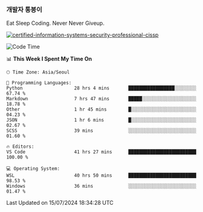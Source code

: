 ### 개발자 통붕이
Eat Sleep Coding.
Never Never Giveup.

[![certified-information-systems-security-professional-cissp](https://user-images.githubusercontent.com/44606727/157613689-acd84ec6-5f8f-4e79-89d9-a8d51f033634.png)](https://www.credly.com/badges/f394a010-85a0-450b-9136-8043af01d71c/public_url)

<!--START_SECTION:waka-->
![Code Time](http://img.shields.io/badge/Code%20Time-3%2C236%20hrs%2021%20mins-blue)

📊 **This Week I Spent My Time On** 

```text
🕑︎ Time Zone: Asia/Seoul

💬 Programming Languages: 
Python                   28 hrs 4 mins       █████████████████░░░░░░░░   67.74 % 
Markdown                 7 hrs 47 mins       █████░░░░░░░░░░░░░░░░░░░░   18.78 % 
Other                    1 hr 45 mins        █░░░░░░░░░░░░░░░░░░░░░░░░   04.23 % 
JSON                     1 hr 6 mins         █░░░░░░░░░░░░░░░░░░░░░░░░   02.67 % 
SCSS                     39 mins             ░░░░░░░░░░░░░░░░░░░░░░░░░   01.60 % 

🔥 Editors: 
VS Code                  41 hrs 27 mins      █████████████████████████   100.00 % 

💻 Operating System: 
WSL                      40 hrs 50 mins      █████████████████████████   98.53 % 
Windows                  36 mins             ░░░░░░░░░░░░░░░░░░░░░░░░░   01.47 % 
```


 Last Updated on 15/07/2024 18:34:28 UTC
<!--END_SECTION:waka-->
